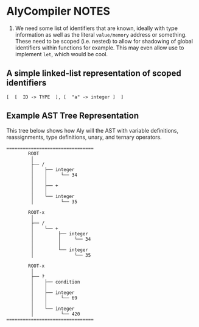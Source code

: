 # AlyCompiler NOTES

1. We need some list of identifiers that are known, ideally with type information as well as the literal `value/memory` address or something. These need to be scoped (i.e. nested) to allow for shadowing of global identifiers within functions for example. This may even allow use to implement `let`, which would be cool.


## A simple linked-list representation of scoped identifiers

```plaintext
[  [  ID -> TYPE  ], [  "a" -> integer ]  ]
```

## Example AST Tree Representation

This tree below shows how Aly will the AST with variable definitions, reassignments, type definitions, unary, and ternary operators.

```plaintext
================================
        ROOT
         │
         ├── /
         │    ├── integer
         │    │     └── 34
         │    │
         │    ├── +
         │    │
         │    └── integer
         │          └── 35

        ROOT-x
         │
         ├── /
         │    └── +
         │         ├── integer
         │         │     └── 34
         │         │
         │         └── integer
         │               └── 35

        ROOT-x
         │
         ├── ?
         │    ├── condition
         │    │
         │    ├── integer
         │    │     └── 69
         │    │
         │    └── integer
         │          └── 420
================================
```